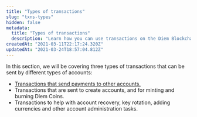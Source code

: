 ```yaml
---
title: "Types of transactions"
slug: "txns-types"
hidden: false
metadata: 
  title: "Types of transactions"
  description: "Learn how you can use transactions on the Diem Blockchain to send payments, create accounts, add currencies and more."
createdAt: "2021-03-11T22:17:24.320Z"
updatedAt: "2021-03-24T18:57:04.812Z"
---
```

In this section, we will be covering three types of transactions that can be sent by different types of accounts: 

* [Transactions that send payments to other accounts.](doc:txns-send-payment)
* Transactions that are sent to create accounts, and for minting and burning Diem Coins. 
* Transactions to help with account recovery, key rotation, adding currencies and other account administration tasks.